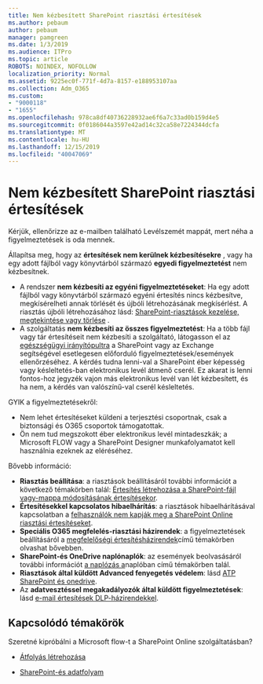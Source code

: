 ```yaml
---
title: Nem kézbesített SharePoint riasztási értesítések
ms.author: pebaum
author: pebaum
manager: pamgreen
ms.date: 1/3/2019
ms.audience: ITPro
ms.topic: article
ROBOTS: NOINDEX, NOFOLLOW
localization_priority: Normal
ms.assetid: 9225ec0f-771f-4d7a-8157-e188953107aa
ms.collection: Adm_O365
ms.custom:
- "9000118"
- "1655"
ms.openlocfilehash: 978ca8df40736228932ae6f6a7c33ad0b159d4e5
ms.sourcegitcommit: 0f0186044a3597e42ad14c32ca58e7224344dcfa
ms.translationtype: MT
ms.contentlocale: hu-HU
ms.lasthandoff: 12/15/2019
ms.locfileid: "40047069"
---
```

# <a name="sharepoint-alert-notifications-not-delivered"></a>Nem kézbesített SharePoint riasztási értesítések

Kérjük, ellenőrizze az e-mailben található Levélszemét mappát, mert néha a figyelmeztetések is oda mennek.

Állapítsa meg, hogy az **értesítések nem kerülnek kézbesítésekre** , vagy ha egy adott fájlból vagy könyvtárból származó **egyedi figyelmeztetést** nem kézbesítnek.

- A rendszer **nem kézbesíti az egyéni figyelmeztetéseket**: Ha egy adott fájlból vagy könyvtárból származó egyéni értesítés nincs kézbesítve, megkísérelheti annak törlését és újbóli létrehozásának megkísérlést. A riasztás újbóli létrehozásához lásd: [SharePoint-riasztások kezelése, megtekintése vagy törlése](https://support.office.com/article/manage-view-or-delete-sharepoint-alerts-99dfb19c-9a90-4a8c-aba1-aa8c8afb0de2?ui=en-US&rs=&ad=US#ID0EAADAAA=Online) .
- A szolgáltatás **nem kézbesíti az összes figyelmeztetést**: Ha a több fájl vagy tár értesítéseit nem kézbesíti a szolgáltató, látogasson el az [egészségügyi irányítópultra](https://admin.microsoft.com/AdminPortal/Home#/servicehealth) a SharePoint vagy az Exchange segítségével esetlegesen előforduló figyelmeztetések/események ellenőrzéséhez. A kérdés tudna lenni-val a SharePoint éber képesség vagy késleltetés-ban elektronikus levél átmenő cserél. Ez akarat is lenni fontos-hoz jegyzék vajon más elektronikus levél van lét kézbesített, és ha nem, a kérdés van valószínű-val cserél késleltetés.

GYIK a figyelmeztetésekről:

- Nem lehet értesítéseket küldeni a terjesztési csoportnak, csak a biztonsági és O365 csoportok támogatottak.
- Ön nem tud megszokott éber elektronikus levél mintadeszkák; a Microsoft FLOW vagy a SharePoint Designer munkafolyamatot kell használnia ezeknek az eléréséhez.

Bővebb információ:

- **Riasztás beállítása**: a riasztások beállításáról további információt a következő témakörben talál: [Értesítés létrehozása a SharePoint-fájl vagy-mappa módosításának értesítésekor](https://support.office.com/article/create-an-alert-to-get-notified-when-a-file-or-folder-changes-in-sharepoint-e5a79e7b-a146-46da-a9ef-d65409ba8918).
- **Értesítésekkel kapcsolatos hibaelhárítás**: a riasztások hibaelhárításával kapcsolatban a [felhasználók nem kapják meg a SharePoint Online riasztási értesítéseket](https://docs.microsoft.com/sharepoint/support/sites/no-alert-notifications).
- **Speciális O365 megfelelés-riasztási házirendek**: a figyelmeztetések beállításáról a [megfelelőségi értesítésházirendek](https://docs.microsoft.com/office365/securitycompliance/alert-policies)című témakörben olvashat bővebben.
- **SharePoint-és OneDrive naplónaplók**: az események beolvasásáról további információt [a naplózás a](https://docs.microsoft.com/office365/securitycompliance/search-the-audit-log-in-security-and-compliance#search-the-audit-log)naplóban című témakörben talál.
- **Riasztások által küldött Advanced fenyegetés védelem**: lásd [ATP SharePoint és onedrive](https://docs.microsoft.com/office365/securitycompliance/atp-for-spo-odb-and-teams).
- Az **adatvesztéssel megakadályozók által küldött figyelmeztetések**: lásd [e-mail értesítések DLP-házirendekkel](https://docs.microsoft.com/office365/securitycompliance/use-notifications-and-policy-tips).

## <a name="related-topics"></a>Kapcsolódó témakörök

Szeretné kipróbálni a Microsoft flow-t a SharePoint Online szolgáltatásban?

- [Átfolyás létrehozása](https://support.office.com/article/a9c3e03b-0654-46af-a254-20252e580d01)

- [SharePoint-és adatfolyam](https://flow.microsoft.com//blog/sharepoint-and-flow/)
